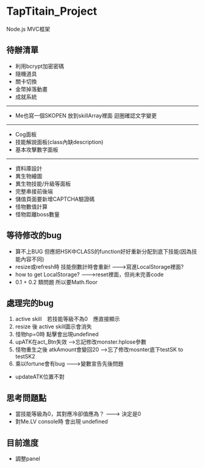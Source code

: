 # TapTitain_Project


Node.js
MVC框架

## 待辦清單
* 利用bcrypt加密密碼
* 隨機道具
* 關卡切換
* 金幣掉落動畫
* 成就系統
-------------------
* Me也寫一個SKOPEN 放到skillArray裡面 迴圈確認文字變更
-------------------
* Cog面板
* 技能解說面板(class內缺description)
* 基本攻擊數字面板
-------------------
* 資料庫設計
* 異生物繪圖
* 異生物技能/升級等面板
* 完整串接前後端
* 儲值頁面要新增CAPTCHA驗證碼
* 怪物數值計算
* 怪物距離boss數量

## 等待修改的bug
* 算不上BUG 但應把HSK中CLASS的function好好重新分配到底下技能(因為技能內容不同)
* resize或refresh時 技能倒數計時會重新!  --->寫進LocalStorage裡面?
* how to get LocalStorage?    --->reset裡面，但尚未完善code
* 0.1 + 0.2 類問題 所以要Math.floor



## 處理完的bug
1. active skill　若技能等級不為0　應直接顯示
2. resize 後 active skill圖示會消失
3. 怪物hp=0時 點擊會出現undefined
4. upATK在act_Btn失效 -->忘記修改monster.hplose參數
5. 怪物重生之後 atkAmount會變回20  -->忘了修改mosnter底下testSK to testSK2
6. 乘以fortune會有bug  --->變數宣告先後問題
* updateATK位置不對

## 思考問題點
* 當技能等級為0，其對應冷卻值應為？   ---> 決定是0
* 對Me.LV console時 會出現 undefined

## 目前進度
* 調整panel